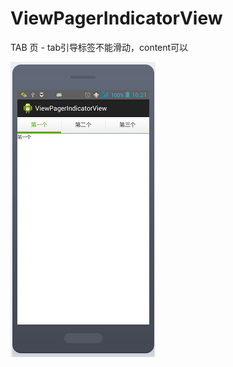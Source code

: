 # ViewPagerIndicatorView
TAB 页 - tab引导标签不能滑动，content可以


<img src="https://github.com/Sogrey/ViewPagerIndicatorView/blob/master/pic/20150409102340.png" />
